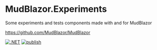 # MudBlazor.Experiments
Some experiments and tests components made with and for MudBlazor


https://github.com/MudBlazor/MudBlazor

[![.NET](https://github.com/snakex64/MudBlazor.Experiments/actions/workflows/dotnet.yml/badge.svg)](https://github.com/snakex64/MudBlazor.Experiments/actions/workflows/dotnet.yml)
[![publish](https://github.com/snakex64/MudBlazor.Experiments/actions/workflows/publish.yml/badge.svg)](https://github.com/snakex64/MudBlazor.Experiments/actions/workflows/publish.yml)
